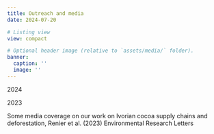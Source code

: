 ```yaml
---
title: Outreach and media
date: 2024-07-20

# Listing view
view: compact

# Optional header image (relative to `assets/media/` folder).
banner:
  caption: ''
  image: ''
---
```


2024


2023

Some media coverage on our work on Ivorian cocoa supply chains and deforestation, Renier et al. (2023) Environmental Research Letters

